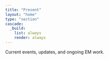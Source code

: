 ```yaml
---
title: "Present"
layout: "home"
type: "section"
cascade:
  _build:
    list: always
    render: always
---
```

Current events, updates, and ongoing EM work.
